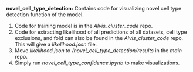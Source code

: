 **novel_cell_type_detection:** Contains code for visualizing novel cell type detection function of the model.
1. Code for training model is in the *Alvis_cluster_code* repo. 
2. Code for extracting likelihood of all predictions of all datasets, cell type exclusions, and fold can also be found in the *Alvis_cluster_code* repo. This will give a *likelihood.json* file.
3. Move *likelihood.json* to */novel_cell_type_detection/results* in the *main* repo.
4. Simply run *novel_cell_type_confidence.ipynb* to make visualizations.